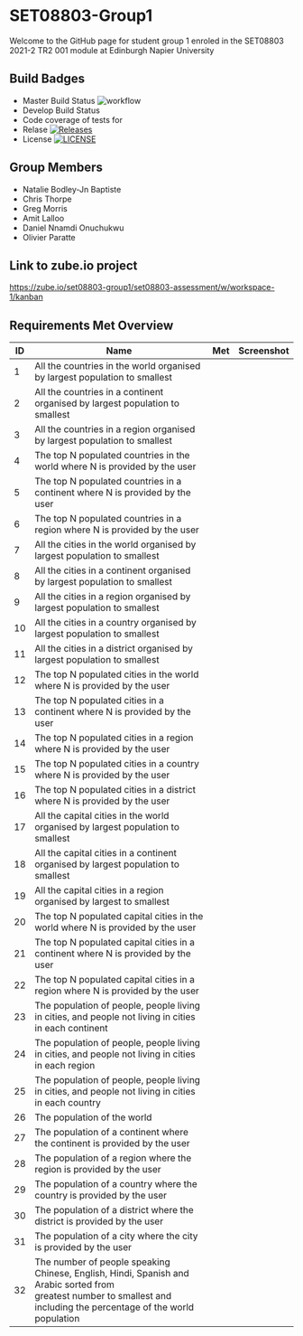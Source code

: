 # SET08803-Group1
Welcome to the GitHub page for student group 1 enroled in the SET08803 2021-2 TR2 001 module at Edinburgh Napier University

## Build Badges 
* Master Build Status ![workflow](https://github.com/oparatte/SET08803-Group1/actions/workflows/main.yml/badge.svg?)
* Develop Build Status
* Code coverage of tests for
* Relase [![Releases](https://img.shields.io/github/release/oparatte/SET08803-Group1/all.svg?style=flat-square)](https://github.com/oparatte/SET08803-Group1/releases)
* License [![LICENSE](https://img.shields.io/github/license/oparatte/SET08803-Group1.svg?style=flat-square)](https://github.com/oparatte/SET08803-Group1/blob/master/LICENSE)

## Group Members
* Natalie Bodley-Jn Baptiste
* Chris Thorpe
* Greg Morris
* Amit Lalloo
* Daniel Nnamdi Onuchukwu
* Olivier Paratte

## Link to zube.io project
https://zube.io/set08803-group1/set08803-assessment/w/workspace-1/kanban

## Requirements Met Overview
| ID    | Name | Met  | Screenshot |
|-------|------|------|------------|
| 1 | All the countries in the world organised by largest population to smallest |   |  |
| 2 | All the countries in a continent organised by largest population to smallest |   |  |
| 3 | All the countries in a region organised by largest population to smallest |   |  |
| 4 | The top N populated countries in the world where N is provided by the user |   |  |
| 5 | The top N populated countries in a continent where N is provided by the user |   |  |
| 6 | The top N populated countries in a region where N is provided by the user |   |  |
| 7 | All the cities in the world organised by largest population to smallest |   |  |
| 8 | All the cities in a continent organised by largest population to smallest |   |  |
| 9 | All the cities in a region organised by largest population to smallest |   |  |
| 10 | All the cities in a country organised by largest population to smallest |   |  |
| 11 | All the cities in a district organised by largest population to smallest |   |  |
| 12 | The top N populated cities in the world where N is provided by the user |   |  |
| 13 | The top N populated cities in a continent where N is provided by the user |   |  |
| 14 | The top N populated cities in a region where N is provided by the user |   |  |
| 15 | The top N populated cities in a country where N is provided by the user |   |  |
| 16 | The top N populated cities in a district where N is provided by the user |   |  |
| 17 | All the capital cities in the world organised by largest population to smallest |   |  |
| 18 | All the capital cities in a continent organised by largest population to smallest |   |  |
| 19 | All the capital cities in a region organised by largest to smallest |   |  |
| 20 | The top N populated capital cities in the world where N is provided by the user |   |  |
| 21 | The top N populated capital cities in a continent where N is provided by the user |   |  |
| 22 | The top N populated capital cities in a region where N is provided by the user |   |  |
| 23 | The population of people, people living in cities, and people not living in cities in each continent |   |  |
| 24 | The population of people, people living in cities, and people not living in cities in each region |   |  |
| 25 | The population of people, people living in cities, and people not living in cities in each country |   |  |
| 26 | The population of the world |   |  |
| 27 | The population of a continent where the continent is provided by the user |   |  |
| 28 | The population of a region where the region is provided by the user |   |  |
| 29 | The population of a country where the country is provided by the user |   |  |
| 30 | The population of a district where the district is provided by the user |   |  |
| 31 | The population of a city where the city is provided by the user |   |  |
| 32 | The number of people speaking Chinese, English, Hindi, Spanish and Arabic sorted from <br />greatest number to smallest and including the percentage of the world population |   |  |
